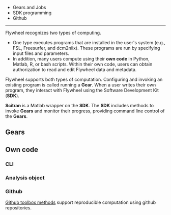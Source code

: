 * Gears and Jobs
* SDK programming
* Github

***
Flywheel recognizes two types of computing.  
* One type executes programs that are installed in the user's system (e.g., FSL, Freesurfer, and dcm2niix). These programs are run by specifying input files and parameters. 
* In addition, many users compute using their **own code** in Python, Matlab, R, or bash scripts. Within their own code, users can obtain authorization to read and edit Flywheel data and metadata.

Flywheel supports both types of computation.  Configuring and invoking an existing program is called running a **Gear**.  When a user writes their own program, they interact with Flywheel using the Software Development Kit (**SDK**).

**Scitran** is a Matlab wrapper on the **SDK**. The **SDK** includes methods to invoke **Gears** and monitor their progress, providing command line control of the **Gears**. 

## Gears

## Own code

### CLI

### Analysis object

### Github

[Github toolbox methods](Toolboxes) support reproducible computation using github repositories.

